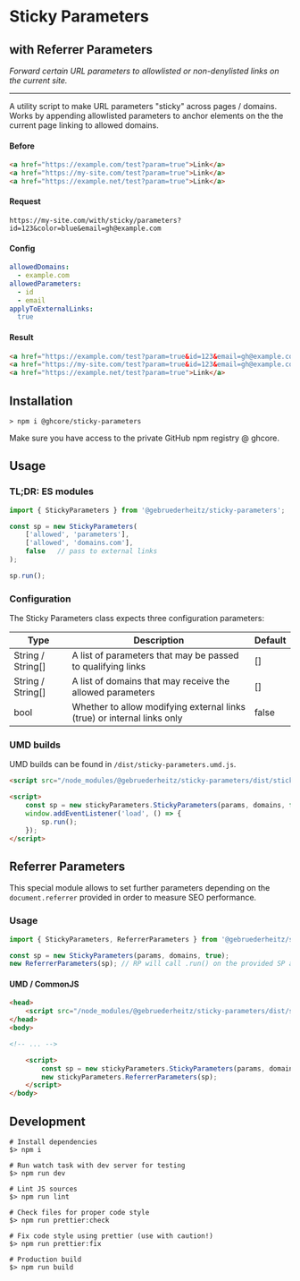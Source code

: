 # Sticky Parameters
## with Referrer Parameters

_Forward certain URL parameters to allowlisted or non-denylisted links on the current site._

---

A utility script to make URL parameters "sticky" across pages / domains.
Works by appending allowlisted parameters to anchor elements on the the current 
page linking to allowed domains.

#### Before
```html
<a href="https://example.com/test?param=true">Link</a>
<a href="https://my-site.com/test?param=true">Link</a>
<a href="https://example.net/test?param=true">Link</a>
```

#### Request
`https://my-site.com/with/sticky/parameters?id=123&color=blue&email=gh@example.com`

#### Config

```yaml
allowedDomains: 
  - example.com
allowedParameters:
  - id
  - email
applyToExternalLinks:
  true
```

#### Result

```html
<a href="https://example.com/test?param=true&id=123&email=gh@example.com">Link</a>
<a href="https://my-site.com/test?param=true&id=123&email=gh@example.com">Link</a>
<a href="https://example.net/test?param=true">Link</a>
```


## Installation

```shell
> npm i @ghcore/sticky-parameters
```

Make sure you have access to the private GitHub npm registry @ ghcore.


## Usage

### TL;DR: ES modules

```js
import { StickyParameters } from '@gebruederheitz/sticky-parameters';

const sp = new StickyParameters(
    ['allowed', 'parameters'],
    ['allowed', 'domains.com'],
    false   // pass to external links
);

sp.run();
```

### Configuration

The Sticky Parameters class expects three configuration parameters:

| Type | Description | Default |
| --- | --- | --- |
| String / String[] | A list of parameters that may be passed to qualifying links | [] |
| String / String[] | A list of domains that may receive the allowed parameters | [] |
| bool | Whether to allow modifying external links (true) or internal links only | false |

### UMD builds

UMD builds can be found in `/dist/sticky-parameters.umd.js`.

```html
<script src="/node_modules/@gebruederheitz/sticky-parameters/dist/sticky-parameters.umd.js"></script>

<script>
    const sp = new stickyParameters.StickyParameters(params, domains, false);
    window.addEventListener('load', () => {
        sp.run();
    });
</script>
```


## Referrer Parameters

This special module allows to set further parameters depending on the `document.referrer`
provided in order to measure SEO performance.

### Usage

```js
import { StickyParameters, ReferrerParameters } from '@gebruederheitz/sticky-parameters';

const sp = new StickyParameters(params, domains, true);
new ReferrerParameters(sp); // RP will call .run() on the provided SP at the right time
```

#### UMD / CommonJS

```html
<head>
    <script src="/node_modules/@gebruederheitz/sticky-parameters/dist/sticky-parameters.umd.js"></script>
</head>
<body>

<!-- ... -->

    <script>
        const sp = new stickyParameters.StickyParameters(params, domains, false);
        new stickyParameters.ReferrerParameters(sp);
    </script>
</body>
```


## Development

```shell
# Install dependencies
$> npm i

# Run watch task with dev server for testing
$> npm run dev

# Lint JS sources
$> npm run lint

# Check files for proper code style
$> npm run prettier:check

# Fix code style using prettier (use with caution!)
$> npm run prettier:fix

# Production build
$> npm run build
```

